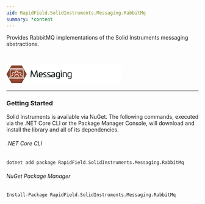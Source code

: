 ```yaml
---
uid: RapidField.SolidInstruments.Messaging.RabbitMq
summary: *content
---
```


<!--
Copyright (c) RapidField LLC. Licensed under the MIT License. See LICENSE.txt in the project root for license information.
-->

Provides RabbitMQ implementations of the Solid Instruments messaging abstractions.

<br />

![Messaging label](../images/Label.Messaging.300w.png)
- - -

### Getting Started

Solid Instruments is available via NuGet. The following commands, executed via the .NET Core CLI or the Package Manager Console, will download and install the library and all of its dependencies.

###### .NET Core CLI

```shell
dotnet add package RapidField.SolidInstruments.Messaging.RabbitMq
```

###### NuGet Package Manager

```shell
Install-Package RapidField.SolidInstruments.Messaging.RabbitMq
```